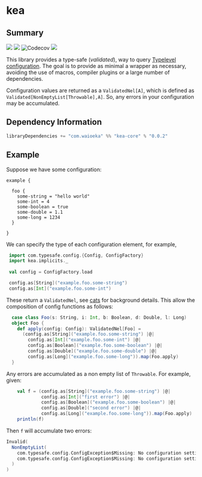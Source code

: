 # kea 

## Summary
<p align="left">
<img src="https://travis-ci.org/lewismj/kea.svg?branch=master"/>
<a class="badge-align" href="https://www.codacy.com/app/lewismj/kea?utm_source=github.com&amp;utm_medium=referral&amp;utm_content=lewismj/kea&amp;utm_campaign=Badge_Grade"><img src="https://api.codacy.com/project/badge/Grade/8c5bd884421f40cf8936511208262be9"/></a>
<img src="https://codecov.io/gh/lewismj/kea/branch/master/graph/badge.svg" alt="Codecov"/>
<img src="https://maven-badges.herokuapp.com/maven-central/com.waioeka/kea-core_2.12/badge.svg"/>
</p>

This library provides a type-safe (_validated_),  way to query [Typelevel configuration](https://github.com/typesafehub/config).
The goal is to provide as minimal a wrapper as necessary, avoiding the use of macros, compiler plugins or a large number of
dependencies.

Configuration values are returned as a `ValidatedNel[A]`, which is defined as `Validated[NonEmptyList[Throwable],A]`.
So, any errors in your configuration may be accumulated.


## Dependency Information

```scala
libraryDependencies += "com.waioeka" %% "kea-core" % "0.0.2"
```

## Example

Suppose we have some configuration:
```
example {

  foo {
    some-string = "hello world"
    some-int = 4
    some-boolean = true
    some-double = 1.1
    some-long = 1234
  }
  
}
```

We can specify the type of each configuration element, for example,

```scala
 import com.typesafe.config.{Config, ConfigFactory}
 import kea.implicits._
 
 val config = ConfigFactory.load

 config.as[String]("example.foo.some-string")
 config.as[Int]("example.foo.some-int")
```

These return a `ValidatedNel`, see [cats](https://typelevel.org/cats/datatypes/validated.html) for background details.
This allow the composition of config functions as follows:

```scala
  case class Foo(s: String, i: Int, b: Boolean, d: Double, l: Long)
  object Foo {
    def apply(config: Config): ValidatedNel[Foo] =
      (config.as[String]("example.foo.some-string") |@|
        config.as[Int]("example.foo.some-int") |@|
        config.as[Boolean]("example.foo.some-boolean") |@|
        config.as[Double]("example.foo.some-double") |@|
        config.as[Long]("example.foo.some-long")).map(Foo.apply)
  }
```

Any errors are accumulated as a non empty list of `Throwable`. For example, given:

```scala
    val f = (config.as[String]("example.foo.some-string") |@|
             config.as[Int]("first error") |@|
             config.as[Boolean]("example.foo.some-boolean") |@|
             config.as[Double]("second error") |@|
             config.as[Long]("example.foo.some-long")).map(Foo.apply)
    println(f)
```

Then `f` will accumulate two errors:

```scala
Invalid(
  NonEmptyList(
    com.typesafe.config.ConfigException$Missing: No configuration setting found for key '"first error"', 
    com.typesafe.config.ConfigException$Missing: No configuration setting found for key '"second error"'
  )
)
```


